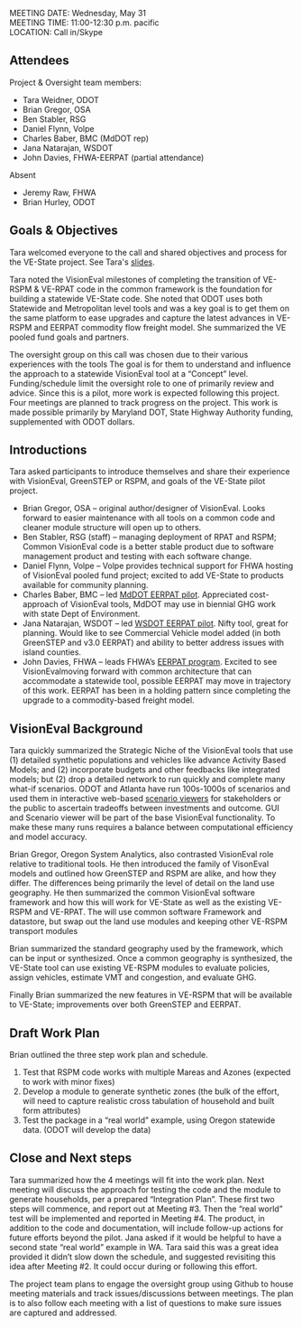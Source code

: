 MEETING DATE:	Wednesday, May 31   
MEETING TIME:	11:00-12:30 p.m. pacific   
LOCATION:	Call in/Skype   

## Attendees
Project & Oversight team members:
  - Tara Weidner, ODOT
  - Brian Gregor, OSA
  - Ben Stabler, RSG
  - Daniel Flynn, Volpe 
  - Charles Baber, BMC (MdDOT rep)
  - Jana Natarajan, WSDOT
  - John Davies, FHWA-EERPAT (partial attendance)

Absent
  - Jeremy Raw, FHWA
  - Brian Hurley, ODOT

## Goals & Objectives
Tara welcomed everyone to the call and shared objectives and process for the VE-State project. See Tara's [slides](documents/VEState/VE-State_Kickoff_20180530final.pdf).

Tara noted the VisionEval milestones of completing the transition of VE-RSPM & VE-RPAT code in the common framework is the foundation for building a statewide VE-State code.  She noted that ODOT uses both Statewide and Metropolitan level tools and was a key goal is to get them on the same platform to ease upgrades and capture the latest advances in VE-RSPM and EERPAT commodity flow freight model. She summarized the VE pooled fund goals and partners.

The oversight group on this call was chosen due to their various experiences with the tools The goal is for them to understand and influence the approach to a statewide VisionEval tool at a “Concept” level. Funding/schedule limit the oversight role to one of primarily review and advice. Since this is a pilot, more work is expected following this project.  Four meetings are planned to track progress on the project. This work is made possible primarily by Maryland DOT, State Highway Authority funding, supplemented with ODOT dollars.

## Introductions
Tara asked participants to introduce themselves and share  their experience with VisionEval, GreenSTEP or RSPM, and goals of the VE-State pilot project.
  - Brian Gregor, OSA – original author/designer of VisionEval. Looks forward to easier maintenance with all tools on a common code and cleaner module structure will open up to others.
  - Ben Stabler, RSG (staff) – managing deployment of RPAT and RSPM; Common VisionEval code is a better stable product due to software management product and testing with each software change. 
  - Daniel Flynn, Volpe – Volpe provides technical  support for FHWA hosting of VisionEval pooled fund project; excited to add VE-State to products available for community planning. 
  - Charles Baber, BMC  – led [MdDOT EERPAT pilot](https://www.planning.dot.gov/FHWA_tool/Example_Maryland.aspx). Appreciated cost-approach of VisionEval tools, MdDOT may use in biennial GHG work with state Dept of Environment. 
  - Jana Natarajan, WSDOT – led [WSDOT EERPAT pilot](https://www.planning.dot.gov/FHWA_tool/Example_Washington.aspx). Nifty tool, great for planning.  Would like to see Commercial Vehicle model added (in both GreenSTEP and v3.0 EERPAT) and ability to better address issues with island counties.
  - John Davies, FHWA  – leads FHWA’s [EERPAT program](https://www.planning.dot.gov/FHWA_tool/default.aspx). Excited to see VisionEvalmoving forward with common architecture that can accommodate a statewide tool, possible EERPAT may move in trajectory of this work. EERPAT has been in a holding pattern since completing the upgrade to a commodity-based freight model. 

## VisionEval Background 
Tara quickly summarized the Strategic Niche of the VisionEval tools that use (1) detailed synthetic populations and vehicles like advance Activity Based Models; and (2) incorporate budgets and other feedbacks like integrated models; but (2) drop a detailed network to run quickly and complete many what-if scenarios. ODOT and Atlanta have run 100s-1000s of scenarios and used them in interactive web-based [scenario viewers](http://www.oregon.gov/ODOT/Planning/Pages/PTV-SV.aspx?sv=CAMPO) for stakeholders or the public to ascertain tradeoffs between investments and outcome. GUI and Scenario viewer will be part of the base VisionEval functionality. To make these many runs requires a balance between computational efficiency and model accuracy. 

Brian Gregor, Oregon System Analytics, also contrasted VisionEval role relative to traditional tools. He then introduced the family of VisonEval models and outlined how GreenSTEP and RSPM are alike, and how they differ.  The differences being primarily the level of detail on the land use geography. He then summarized the common VisionEval software framework and how this will work for VE-State as well as the existing VE-RSPM and VE-RPAT. The will use common software Framework and datastore, but swap out the land use modules and keeping other VE-RSPM transport modules

Brian summarized the standard geography used by the framework, which can be input or synthesized. Once a common geography is synthesized, the VE-State tool can use existing VE-RSPM modules to evaluate policies, assign vehicles, estimate VMT and congestion, and evaluate GHG.

Finally Brian summarized the new features in VE-RSPM that will be available to VE-State; improvements over both GreenSTEP and EERPAT.

## Draft Work Plan 
Brian outlined the three  step work plan and schedule.  
  1. Test that RSPM code works with multiple Mareas and Azones (expected to work with minor fixes)
  2. Develop a module to generate synthetic zones (the bulk of the effort, will need to capture realistic cross tabulation of household and built form attributes)
  3. Test the package in a “real world” example, using Oregon statewide data.  (ODOT will develop the data)

## Close and Next steps 
Tara summarized how the 4 meetings will fit into the work plan. Next meeting will discuss the approach for testing the code and the module to generate households, per a prepared “Integration Plan”.  These first two steps will commence, and report out at Meeting #3. Then the “real world” test will be implemented and reported in Meeting #4.  The product, in addition to the code and documentation, will include follow-up actions for future efforts beyond the pilot. Jana asked if it would be helpful to have a second state “real world” example in WA.  Tara said this was a great idea provided it didn’t slow down the schedule, and suggested revisiting this idea after Meeting #2. It could occur during or following this effort.

The project team plans to engage the oversight group using Github to house meeting materials and track issues/discussions between meetings.  The plan is to also follow each meeting with a list of questions to make sure issues are captured and addressed. 
